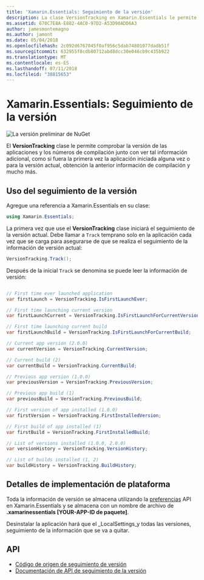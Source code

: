 ```yaml
---
title: 'Xamarin.Essentials: Seguimiento de la versión'
description: La clase VersionTracking en Xamarin.Essentials le permite comprobar la versión de las aplicaciones y los números de compilación junto con ver tal información adicional, como si fuera la primera vez la aplicación iniciada alguna vez o para la versión actual, obtención la compilación anterior información y mucho más.
ms.assetid: 670C7E8A-E882-4AC0-97D2-A53D90ADD6A3
author: jamesmontemagno
ms.author: jamont
ms.date: 05/04/2018
ms.openlocfilehash: 2c092d6767045f0af956c5dab74801077dadb51f
ms.sourcegitcommit: 632955f8cdb80712abd8dcc30e046cb9c435b922
ms.translationtype: MT
ms.contentlocale: es-ES
ms.lasthandoff: 07/11/2018
ms.locfileid: "38815653"
---
```

# <a name="xamarinessentials-version-tracking"></a>Xamarin.Essentials: Seguimiento de la versión

![La versión preliminar de NuGet](~/media/shared/pre-release.png)

El **VersionTracking** clase le permite comprobar la versión de las aplicaciones y los números de compilación junto con ver tal información adicional, como si fuera la primera vez la aplicación iniciada alguna vez o para la versión actual, obtención la anterior información de compilación y mucho más.

## <a name="using-version-tracking"></a>Uso del seguimiento de la versión

Agregue una referencia a Xamarin.Essentials en su clase:

```csharp
using Xamarin.Essentials;
```

La primera vez que use el **VersionTracking** clase iniciará el seguimiento de la versión actual. Debe llamar a `Track` temprano solo en la aplicación cada vez que se carga para asegurarse de que se realiza el seguimiento de la información de versión actual:

```csharp
VersionTracking.Track();
```

Después de la inicial `Track` se denomina se puede leer la información de versión:

```csharp

// First time ever launched application
var firstLaunch = VersionTracking.IsFirstLaunchEver;

// First time launching current version
var firstLaunchCurrent = VersionTracking.IsFirstLaunchForCurrentVersion;

// First time launching current build
var firstLaunchBuild = VersionTracking.IsFirstLaunchForCurrentBuild;

// Current app version (2.0.0)
var currentVersion = VersionTracking.CurrentVersion;

// Current build (2)
var currentBuild = VersionTracking.CurrentBuild;

// Previous app version (1.0.0)
var previousVersion = VersionTracking.PreviousVersion;

// Previous app build (1)
var previousBuild = VersionTracking.PreviousBuild;

// First version of app installed (1.0.0)
var firstVersion = VersionTracking.FirstInstalledVersion;

// First build of app installed (1)
var firstBuild = VersionTracking.FirstInstalledBuild;

// List of versions installed (1.0.0, 2.0.0)
var versionHistory = VersionTracking.VersionHistory;

// List of builds installed (1, 2)
var buildHistory = VersionTracking.BuildHistory;
```

## <a name="platform-implementation-specifics"></a>Detalles de implementación de plataforma

Toda la información de versión se almacena utilizando la [preferencias](preferences.md) API en Xamarin.Essentials y se almacena con un nombre de archivo de **.xamarinessentials [YOUR-APP-ID de paquete]**.

Desinstalar la aplicación hará que el _LocalSettings_y todas las versiones, seguimiento de la información que se va a quitar.

## <a name="api"></a>API

- [Código de origen de seguimiento de versión](https://github.com/xamarin/Essentials/tree/master/Xamarin.Essentials/VersionTracking)
- [Documentación de API de seguimiento de la versión](xref:Xamarin.Essentials.VersionTracking)
